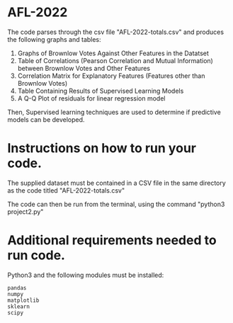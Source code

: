 # AFL-2022
The code parses through the csv file "AFL-2022-totals.csv" and produces the following graphs and tables:
1. Graphs of Brownlow Votes Against Other Features in the Datatset
2. Table of Correlations (Pearson Correlation and Mutual Information) between Brownlow Votes and Other Features
3. Correlation Matrix for Explanatory Features (Features other than Brownlow Votes)
4. Table Containing Results of Supervised Learning Models
5. A Q-Q Plot of residuals for linear regression model

Then, Supervised learning techniques are used to determine if predictive models can be developed.


# Instructions on how to run your code.
The supplied dataset must be contained in a CSV file in the same directory as the code titled "AFL-2022-totals.csv"

The code can then be run from the terminal, using the command "python3 project2.py"

# Additional requirements needed to run code.
Python3 and the following modules must be installed:

	pandas
	numpy 
	matplotlib
	sklearn
	scipy
